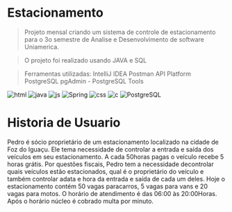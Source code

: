 # Estacionamento
>Projeto mensal criando um sistema de controle de estacionamento para o 3o semestre de Analise e Desenvolvimento de software Uniamerica.

>O projeto foi realizado usando JAVA e SQL

>Ferramentas utilizadas:
>IntelliJ IDEA
>Postman API Platform
>PostgreSQL
>pgAdmin - PostgreSQL Tools

<img aling="center" alt="html" src="https://img.shields.io/badge/HTML5-E34F26?style=for-the-badge&logo=html5&logoColor=white">
<img aling="center" alt="java" src="https://img.shields.io/badge/Java-ED8B00?style=for-the-badge&logo=openjdk&logoColor=white">
<img aling="center" alt="js" src="https://img.shields.io/badge/JavaScript-F7DF1E?style=for-the-badge&logo=javascript&logoColor=black">
<img aling="center" alt="Spring" src="https://img.shields.io/badge/Spring-6DB33F?style=for-the-badge&logo=spring&logoColor=white">
<img aling="center" alt="css" src="https://img.shields.io/badge/CSS3-1572B6?style=for-the-badge&logo=css3&logoColor=white">
<img aling="center" alt="c" src="https://img.shields.io/badge/C-00599C?style=for-the-badge&logo=c&logoColor=white">
<img aling="center" alt="PostgreSQL" src="https://img.shields.io/badge/PostgreSQL-316192?style=for-the-badge&logo=postgresql&logoColor=white">



# Historia de Usuario
Pedro é sócio proprietário de um estacionamento localizado na cidade de Foz do Iguaçu. Ele tema necessidade de controlar a entrada e saída dos veículos em seu estacionamento. A cada 50horas pagas o veículo recebe 5 horas grátis. Por questões fiscais, Pedro tem a necessidade decontrolar quais veículos estão estacionados, qual é o proprietário do veículo e também controlar adata e hora da entrada e saída de cada um deles. Hoje o estacionamento contém 50 vagas paracarros, 5 vagas para vans e 20 vagas para motos. O horário de atendimento é das 06:00 às 20:00Horas. Após o horário núcleo é cobrado multa por minuto.
